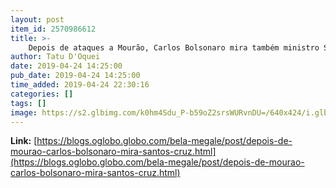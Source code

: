 ```yaml
---
layout: post
item_id: 2570986612
title: >-
    Depois de ataques a Mourão, Carlos Bolsonaro mira também ministro Santos Cruz : Bela Megale
author: Tatu D'Oquei
date: 2019-04-24 14:25:00
pub_date: 2019-04-24 14:25:00
time_added: 2019-04-24 22:30:16
categories: []
tags: []
image: https://s2.glbimg.com/k0hm4Sdu_P-b59oZ2srsWURvnDU=/640x424/i.glbimg.com/og/ig/infoglobo1/f/original/2019/04/03/81827725_brasil_-_brasilia_df_-_25-03-2019_-_o_presidente_jair_bolsonaro_e_o_ministro_santos_cru.jpg
---
```


**Link:** [https://blogs.oglobo.globo.com/bela-megale/post/depois-de-mourao-carlos-bolsonaro-mira-santos-cruz.html](https://blogs.oglobo.globo.com/bela-megale/post/depois-de-mourao-carlos-bolsonaro-mira-santos-cruz.html)

